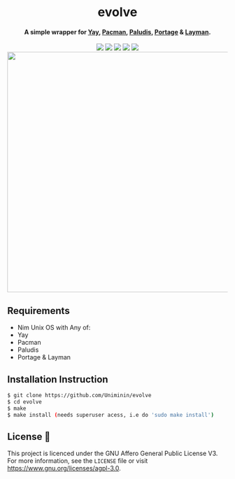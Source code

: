 <h1 align="center">
  evolve
</h1>
<h4 align="center">A simple wrapper for <a href=https://github.com/Jguer/yay/>Yay</a>, <a href=https://wiki.archlinux.org/index.php/pacman/>Pacman</a>, <a href=https://paludis.exherbo.org/>Paludis</a>, <a href=https://wiki.gentoo.org/wiki/Portage>Portage</a> & <a href=https://wiki.gentoo.org/wiki/Layman>Layman</a>.</h4>

<p align="center">
  <img src="https://img.shields.io/badge/Maintained%3F-Yes-green?style=for-the-badge">
  <img src="https://img.shields.io/github/license/Uniminin/evolve?style=for-the-badge">
  <img src="https://img.shields.io/github/issues/Uniminin/evolve?color=violet&style=for-the-badge">
  <img src="https://img.shields.io/github/stars/Uniminin/evolve?style=for-the-badge">
  <img src="https://img.shields.io/github/forks/Uniminin/evolve?color=teal&style=for-the-badge">
  <img src="https://github.com/Uniminin/evolve/blob/master/miscellaneous/evolve-logo.png" width="800" height="550"/>
</p>

## Requirements
* Nim
Unix OS with Any of:
* Yay
* Pacman
* Paludis
* Portage & Layman

## Installation Instruction
```bash
$ git clone https://github.com/Uniminin/evolve
$ cd evolve
$ make
$ make install (needs superuser acess, i.e do 'sudo make install') 
```

## License :scroll:
This project is licenced under the GNU Affero General Public License V3. For more information, see the `LICENSE` file or visit https://www.gnu.org/licenses/agpl-3.0.
